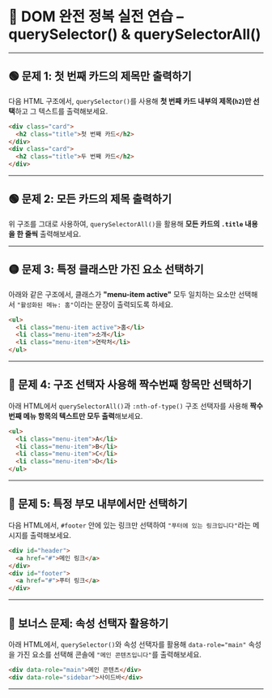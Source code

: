 # 📘 DOM 완전 정복 실전 연습 – querySelector() & querySelectorAll()

---

## 🟢 문제 1: 첫 번째 카드의 제목만 출력하기

다음 HTML 구조에서, `querySelector()`를 사용해 **첫 번째 카드 내부의 제목(`h2`)만 선택**하고 그 텍스트를 출력해보세요.

```html
<div class="card">
  <h2 class="title">첫 번째 카드</h2>
</div>
<div class="card">
  <h2 class="title">두 번째 카드</h2>
</div>
```

---

## 🟢 문제 2: 모든 카드의 제목 출력하기

위 구조를 그대로 사용하여, `querySelectorAll()`을 활용해 **모든 카드의 `.title` 내용을 한 줄씩** 출력해보세요.

---

## 🟡 문제 3: 특정 클래스만 가진 요소 선택하기

아래와 같은 구조에서, 클래스가 **"menu-item active"** 모두 일치하는 요소만 선택해서 `"활성화된 메뉴: 홈"`이라는 문장이 출력되도록 하세요.

```html
<ul>
  <li class="menu-item active">홈</li>
  <li class="menu-item">소개</li>
  <li class="menu-item">연락처</li>
</ul>
```

---

## 🔴 문제 4: 구조 선택자 사용해 짝수번째 항목만 선택하기

아래 HTML에서 `querySelectorAll()`과 `:nth-of-type()` 구조 선택자를 사용해 **짝수 번째 메뉴 항목의 텍스트만 모두 출력**해보세요.

```html
<ul>
  <li class="menu-item">A</li>
  <li class="menu-item">B</li>
  <li class="menu-item">C</li>
  <li class="menu-item">D</li>
</ul>
```

---

## 🔴 문제 5: 특정 부모 내부에서만 선택하기

다음 HTML에서, `#footer` 안에 있는 링크만 선택하여 `"푸터에 있는 링크입니다"`라는 메시지를 출력해보세요.

```html
<div id="header">
  <a href="#">메인 링크</a>
</div>
<div id="footer">
  <a href="#">푸터 링크</a>
</div>
```

---

## 🧠 보너스 문제: 속성 선택자 활용하기

아래 HTML에서, `querySelector()`와 속성 선택자를 활용해 `data-role="main"` 속성을 가진 요소를 선택해 콘솔에 `"메인 콘텐츠입니다"`를 출력해보세요.

```html
<div data-role="main">메인 콘텐츠</div>
<div data-role="sidebar">사이드바</div>
```

---
